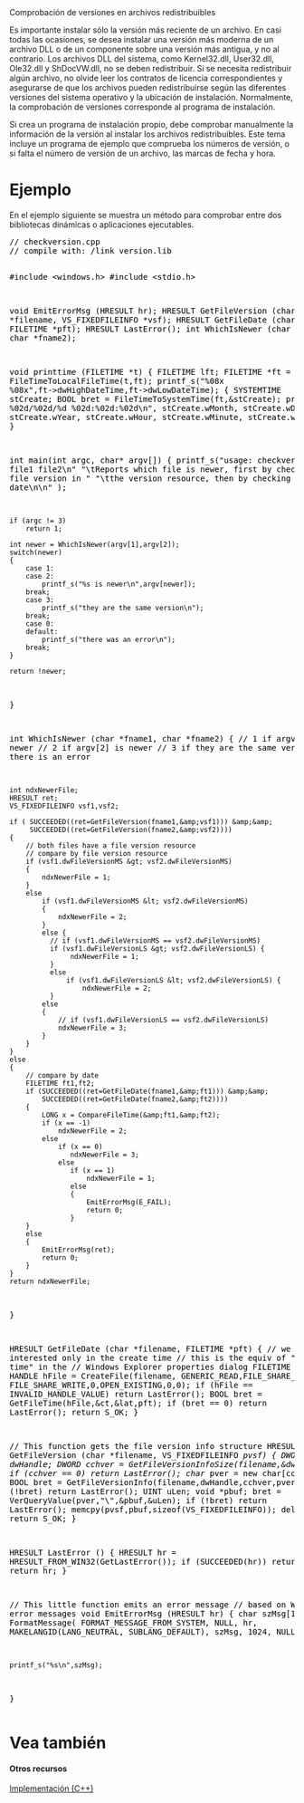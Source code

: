<div class="topic" xmlns:mtps="http://msdn2.microsoft.com/mtps" xmlns="http://www.w3.org/1999/xhtml">
  <link type="text/css" rel="Stylesheet" href="..\branding1.css" />
  <div class="title" xmlns:asp="http://msdn2.microsoft.com/asp">Comprobación de versiones en archivos redistribuibles<!----></div>
  <!--Content type: DocStudio. Transform: devdiv2mtps.xslt.-->
  <div id="mainSection"> <div id="mainBody">  <p /> <p>Es importante instalar sólo la versión más reciente de un archivo. En casi todas las ocasiones, se desea instalar una versión más moderna de un archivo DLL o de un componente sobre una versión más antigua, y no al contrario. Los archivos DLL del sistema, como Kernel32.dll, User32.dll, Ole32.dll y ShDocVW.dll, no se deben redistribuir. Si se necesita redistribuir algún archivo, no olvide leer los contratos de licencia correspondientes y asegurarse de que los archivos pueden redistribuirse según las diferentes versiones del sistema operativo y la ubicación de instalación. Normalmente, la comprobación de versiones corresponde al programa de instalación.</p> <p>Si crea un programa de instalación propio, debe comprobar manualmente la información de la versión al instalar los archivos redistribuibles. Este tema incluye un programa de ejemplo que comprueba los números de versión, o si falta el número de versión de un archivo, las marcas de fecha y hora.</p> <h1 class="heading">Ejemplo</h1><div id="sectionSection0" class="seeAlsoNoToggleSection">  <div class="subSection"> <p>En el ejemplo siguiente se muestra un método para comprobar entre dos bibliotecas dinámicas o aplicaciones ejecutables.</p> </div> <div class="subSection"> <div class="CodeSnippetLanguage" xmlns=""><div class="codeSnippetContainerCodeContainer"><div class="CodeSnippetToolBarText" style="valign: top"></div><div id="CodeSnippetContainerCode_0" class="CodeSnippetContainerCode"><div style="color:Black;"><pre>
// checkversion.cpp
// compile with: /link version.lib

#include &lt;windows.h&gt;
#include &lt;stdio.h&gt;

void EmitErrorMsg (HRESULT hr);
HRESULT GetFileVersion (char *filename, VS_FIXEDFILEINFO *vsf);
HRESULT GetFileDate (char *filename, FILETIME *pft);
HRESULT LastError();
int WhichIsNewer (char *fname1, char *fname2);

void printtime (FILETIME *t)
{
    FILETIME lft;
    FILETIME *ft = &amp;lft;
    FileTimeToLocalFileTime(t,ft);
    printf_s("%08x %08x",ft-&gt;dwHighDateTime,ft-&gt;dwLowDateTime); 
    {
        SYSTEMTIME stCreate;
        BOOL bret = FileTimeToSystemTime(ft,&amp;stCreate);
        printf_s("    %02d/%02d/%d  %02d:%02d:%02d\n",
                        stCreate.wMonth, stCreate.wDay, stCreate.wYear,
                        stCreate.wHour, stCreate.wMinute,
                        stCreate.wSecond);
    }
}

int main(int argc, char* argv[]) 
{
    printf_s("usage: checkversion file1 file2\n"
             "\tReports which file is newer, first by checking "
             "the file version in "
             "\tthe version resource, then by checking the date\n\n" );

    if (argc != 3) 
        return 1;

    int newer = WhichIsNewer(argv[1],argv[2]);
    switch(newer) 
    {
        case 1:
        case 2: 
            printf_s("%s is newer\n",argv[newer]); 
        break;
        case 3: 
            printf_s("they are the same version\n"); 
        break;
        case 0:
        default: 
            printf_s("there was an error\n"); 
        break;
    }

    return !newer;
}

int WhichIsNewer (char *fname1, char *fname2) 
{
    // 1 if argv[1] is newer
    // 2 if argv[2] is newer
    // 3 if they are the same version
    // 0 if there is an error

    int ndxNewerFile;
    HRESULT ret;
    VS_FIXEDFILEINFO vsf1,vsf2;

    if ( SUCCEEDED((ret=GetFileVersion(fname1,&amp;vsf1))) &amp;&amp;
         SUCCEEDED((ret=GetFileVersion(fname2,&amp;vsf2)))) 
    {
        // both files have a file version resource
        // compare by file version resource
        if (vsf1.dwFileVersionMS &gt; vsf2.dwFileVersionMS) 
        {
            ndxNewerFile = 1;
        }
        else 
            if (vsf1.dwFileVersionMS &lt; vsf2.dwFileVersionMS) 
            {
                ndxNewerFile = 2;
            }
            else {   
              // if (vsf1.dwFileVersionMS == vsf2.dwFileVersionMS)
              if (vsf1.dwFileVersionLS &gt; vsf2.dwFileVersionLS) {
                   ndxNewerFile = 1;
              }
              else 
                  if (vsf1.dwFileVersionLS &lt; vsf2.dwFileVersionLS) {
                      ndxNewerFile = 2;
              }
            else 
            {   
                // if (vsf1.dwFileVersionLS == vsf2.dwFileVersionLS)
                ndxNewerFile = 3;
            }
        }
    }
    else 
    {
        // compare by date
        FILETIME ft1,ft2;
        if (SUCCEEDED((ret=GetFileDate(fname1,&amp;ft1))) &amp;&amp;
            SUCCEEDED((ret=GetFileDate(fname2,&amp;ft2))))
        {
            LONG x = CompareFileTime(&amp;ft1,&amp;ft2);
            if (x == -1) 
                ndxNewerFile = 2;
            else 
                if (x == 0) 
                   ndxNewerFile = 3;
                else 
                   if (x == 1) 
                       ndxNewerFile = 1;
                   else 
                   {
                       EmitErrorMsg(E_FAIL);
                       return 0;
                   }
        }
        else 
        {
            EmitErrorMsg(ret);
            return 0;
        }
    }
    return ndxNewerFile;
}

HRESULT GetFileDate (char *filename, FILETIME *pft) 
{
    // we are interested only in the create time
    // this is the equiv of "modified time" in the 
    // Windows Explorer properties dialog
    FILETIME ct,lat;
    HANDLE hFile = CreateFile(filename, GENERIC_READ,FILE_SHARE_READ |
                         FILE_SHARE_WRITE,0,OPEN_EXISTING,0,0);
    if (hFile == INVALID_HANDLE_VALUE) 
        return LastError();
    BOOL bret = GetFileTime(hFile,&amp;ct,&amp;lat,pft);
    if (bret == 0) 
        return LastError();
    return S_OK;
}

// This function gets the file version info structure
HRESULT GetFileVersion (char *filename, VS_FIXEDFILEINFO *pvsf) 
{
    DWORD dwHandle;
    DWORD cchver = GetFileVersionInfoSize(filename,&amp;dwHandle);
    if (cchver == 0) 
        return LastError();
    char* pver = new char[cchver];
    BOOL bret = GetFileVersionInfo(filename,dwHandle,cchver,pver);
    if (!bret) 
        return LastError();
    UINT uLen;
    void *pbuf;
    bret = VerQueryValue(pver,"\\",&amp;pbuf,&amp;uLen);
    if (!bret) 
        return LastError();
    memcpy(pvsf,pbuf,sizeof(VS_FIXEDFILEINFO));
    delete[] pver;
    return S_OK;
}

HRESULT LastError () 
{
    HRESULT hr = HRESULT_FROM_WIN32(GetLastError());
    if (SUCCEEDED(hr)) 
        return E_FAIL;
    return hr;
}

// This little function emits an error message 
// based on WIN32 error messages
void EmitErrorMsg (HRESULT hr) 
{
    char szMsg[1024];
    FormatMessage( 
        FORMAT_MESSAGE_FROM_SYSTEM, 
        NULL,
        hr,
        MAKELANGID(LANG_NEUTRAL, SUBLANG_DEFAULT),
        szMsg,
        1024,
        NULL 
    );

    printf_s("%s\n",szMsg);
}
</pre></div></div></div></div> </div> </div><h1 class="heading"><span id="seeAlsoNoToggle">Vea también</span></h1><div id="seeAlsoSection" class="seeAlsoNoToggleSection"><h4 class="subHeading">Otros recursos</h4><span class="linkTerms"><a class="mtps-external-link" href="../zebw5zk9_es-es_vs.80/zebw5zk9.md">Implementación (C++)</a></span><br /><br /></div></div>  </div>
</div>